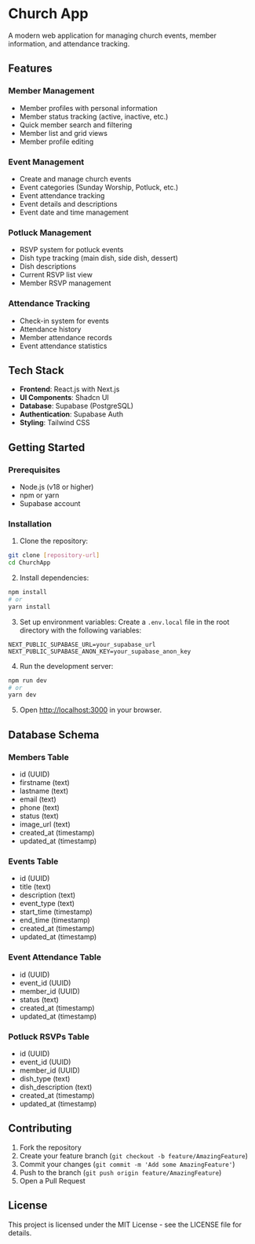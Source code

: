 # Church App

A modern web application for managing church events, member information, and attendance tracking.

## Features

### Member Management
- Member profiles with personal information
- Member status tracking (active, inactive, etc.)
- Quick member search and filtering
- Member list and grid views
- Member profile editing

### Event Management
- Create and manage church events
- Event categories (Sunday Worship, Potluck, etc.)
- Event attendance tracking
- Event details and descriptions
- Event date and time management

### Potluck Management
- RSVP system for potluck events
- Dish type tracking (main dish, side dish, dessert)
- Dish descriptions
- Current RSVP list view
- Member RSVP management

### Attendance Tracking
- Check-in system for events
- Attendance history
- Member attendance records
- Event attendance statistics

## Tech Stack

- **Frontend**: React.js with Next.js
- **UI Components**: Shadcn UI
- **Database**: Supabase (PostgreSQL)
- **Authentication**: Supabase Auth
- **Styling**: Tailwind CSS

## Getting Started

### Prerequisites

- Node.js (v18 or higher)
- npm or yarn
- Supabase account

### Installation

1. Clone the repository:
```bash
git clone [repository-url]
cd ChurchApp
```

2. Install dependencies:
```bash
npm install
# or
yarn install
```

3. Set up environment variables:
Create a `.env.local` file in the root directory with the following variables:
```
NEXT_PUBLIC_SUPABASE_URL=your_supabase_url
NEXT_PUBLIC_SUPABASE_ANON_KEY=your_supabase_anon_key
```

4. Run the development server:
```bash
npm run dev
# or
yarn dev
```

5. Open [http://localhost:3000](http://localhost:3000) in your browser.

## Database Schema

### Members Table
- id (UUID)
- firstname (text)
- lastname (text)
- email (text)
- phone (text)
- status (text)
- image_url (text)
- created_at (timestamp)
- updated_at (timestamp)

### Events Table
- id (UUID)
- title (text)
- description (text)
- event_type (text)
- start_time (timestamp)
- end_time (timestamp)
- created_at (timestamp)
- updated_at (timestamp)

### Event Attendance Table
- id (UUID)
- event_id (UUID)
- member_id (UUID)
- status (text)
- created_at (timestamp)
- updated_at (timestamp)

### Potluck RSVPs Table
- id (UUID)
- event_id (UUID)
- member_id (UUID)
- dish_type (text)
- dish_description (text)
- created_at (timestamp)
- updated_at (timestamp)

## Contributing

1. Fork the repository
2. Create your feature branch (`git checkout -b feature/AmazingFeature`)
3. Commit your changes (`git commit -m 'Add some AmazingFeature'`)
4. Push to the branch (`git push origin feature/AmazingFeature`)
5. Open a Pull Request

## License

This project is licensed under the MIT License - see the LICENSE file for details. 